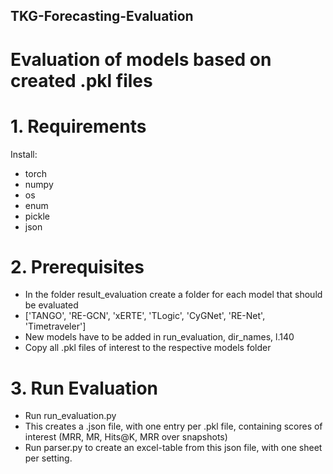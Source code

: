 ## TKG-Forecasting-Evaluation
# Evaluation of models based on created .pkl files

# 1. Requirements
Install:
* torch
* numpy
* os
* enum
* pickle
* json


# 2. Prerequisites
* In the folder result_evaluation create a folder for each model that should be evaluated
* ['TANGO', 'RE-GCN', 'xERTE', 'TLogic', 'CyGNet', 'RE-Net', 'Timetraveler']  
* New models have to be added in run_evaluation, dir_names, l.140
* Copy all .pkl files of interest to the respective models folder

# 3. Run Evaluation
* Run run_evaluation.py
* This creates a .json file, with one entry per .pkl file, containing scores of interest (MRR, MR, Hits@K, MRR over snapshots)
* Run parser.py to create an excel-table from this json file, with one sheet per setting.

